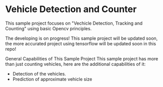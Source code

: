 # Vehicle Detection and Counter

This sample project focuses on "Vechicle Detection, Tracking and Counting" using basic Opencv principles. 

The developing is on progress! This sample project will be updated soon, the more accurated project using tensorflow will be updated soon in this repo!

General Capabilities of This Sample Project
This sample project has more than just counting vehicles, here are the additional capabilities of it:

- Detection of the vehicles.
- Prediction of approximate vehicle size






